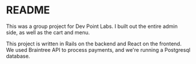 # README

This was a group project for Dev Point Labs. I built out the entire admin side, as well as the cart and menu.

This project is written in Rails on the backend and React on the frontend. We used Braintree API to process payments, and we're running a Postgresql database.
